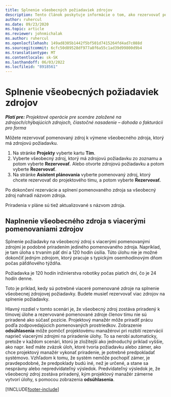 ```yaml
---
title: Splnenie všeobecných požiadaviek zdrojov
description: Tento článok poskytuje informácie o tom, ako rezervovať pomenované zdroje pre všeobecnú požiadavku na zdroj.
author: ruhercul
ms.date: 09/23/2020
ms.topic: article
ms.reviewer: johnmichalak
ms.author: ruhercul
ms.openlocfilehash: 149ad8305b1442f5bf501d7415264fd4ad7c088d
ms.sourcegitcommit: 6cfc50d89528df977a8f6a55c1ad39d99800d9b4
ms.translationtype: MT
ms.contentlocale: sk-SK
ms.lasthandoff: 06/03/2022
ms.locfileid: "8918561"
---
```

# <a name="generic-resource-requirement-fulfillment"></a>Splnenie všeobecných požiadaviek zdrojov

_**Platí pre:** Projektové operácie pre scenáre založené na zdrojoch/chýbajúcich zdrojoch, čiastočné nasadenie – dohoda o fakturácii pro forma_

Môžete rezervovať pomenovaný zdroj k výmene všeobecného zdroja, ktorý má zdrojovú požiadavku.

1. Na stránke **Projekty** vyberte kartu **Tím**.
2. Vyberte všeobecný zdroj, ktorý má zdrojovú požiadavku zo zoznamu a potom vyberte **Rezervovať**. Alebo otvorte zdrojovú požiadavku a potom vyberte **Rezervovať**.
3. Na stránke **Asistent plánovania** vyberte pomenovaný zdroj, ktorý chcete rezervovať do projektového tímu, a potom vyberte **Rezervovať**.

Po dokončení rezervácie a splnení pomenovaného zdroja sa všeobecný zdroj nahradí názvom zdroja.

Priradenia v pláne sú tiež aktualizované s názvom zdroja.

## <a name="fulfill-a-generic-resource-with-multiple-named-resources"></a>Naplnenie všeobecného zdroja s viacerými pomenovaniami zdrojov
Splnenie požiadavky na všeobecný zdroj s viacerými pomenovanými zdrojmi je podobné priradením jediného pomenovaného zdroja. Napríklad, je tam úloha s trvaním päť dní a 120 hodín úsilia. Túto úlohu nie je možné dokončiť jedným zdrojom, ktorý pracuje s typickým osemhodinovým dňom počas päťdňového týždňa. 

Požiadavka je 120 hodín inžinierstva robotiky počas piatich dní, čo je 24 hodín denne.

Toto je príklad, kedy sú potrebné viaceré pomenované zdroje na splnenie všeobecnej zdrojovej požiadavky. Budete musieť rezervovať viac zdrojov na splnenie požiadavky.

Hlavný rozdiel v tomto scenári je, že všeobecný zdroj zostáva priradený k tímovej úlohe a rezervované pomenované zdroje členov tímu nie sú priradené ako súčasť pozície. Projektový manažér môže priradiť prácu podľa zodpovedajúcich pomenovaných prostriedkov. Zobrazenie **odsúhlasenia** môže pomôcť projektovému manažérovi pri rozbití rezervácií naprieč viacerými zdrojmi na priradenie úlohy. To sa nerobí automaticky, pretože v každom scenári, ktorú je zložitejší ako jednoduchý príklad vyššie, ako napr. keď máte zväzok úloh, ktoré tvoria požiadavku alebo zámer, ako chce projektový manažér vykonať priradenie, je potrebné predpokladať systémovo. Vzhľadom k tomu, že systém nemôže pochopiť zámer, je pravdepodobné, že predpoklady budú iné, než je určené, a stane sa nesprávny alebo nepredvídateľný výsledok. Predvídateľný výsledok je, že všeobecný zdroj zostáva priradený, kým projektový manažér zámerne vytvorí úlohy, s pomocou zobrazenia **odsúhlasenia**.




[!INCLUDE[footer-include](../includes/footer-banner.md)]